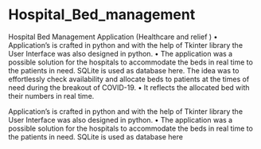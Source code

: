 # Hospital_Bed_management
Hospital Bed Management Application (Healthcare and relief ) • Application’s is crafted in python and with the help of Tkinter library the User  Interface was also designed in python. • The application was a possible solution for the hospitals to accommodate the  beds in real time to the patients in need. SQLite is used as database here. The  idea was to effortlessly check availability and allocate beds to patients at the  times of need during the breakout of COVID-19. • It reflects the allocated bed with their numbers in real time.

Application’s is crafted in python and with the help of Tkinter library the User Interface was also designed in python. • The application was a possible solution for the hospitals to accommodate the beds in real time to the patients in need. SQLite is used as database here
